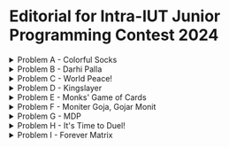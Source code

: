 # Editorial for Intra-IUT Junior Programming Contest 2024

<details>
<summary>Problem A - Colorful Socks</summary>

Problem Setter: [Rafio](https://codeforces.com/profile/Rafio)

Difficulty: Easy

Tags: Greedy

<details>
<summary>Hint 1</summary>

Handle the impossible case separately.

</details>

<details>
<summary>Hint 2</summary>

If there remains at least $2$ socks of the same color, it is always possible.

</details>

<details>
<summary>Hint 3</summary>

If Abid grabs $(n+1)$ socks, he will surely get at least $2$ socks of the same color.

</details>

<details>
<summary>Hint 4</summary>

Does he always need to grab $(n+1)$ socks?

</details>

<details>
<summary>Solution</summary>

Initially Abid had $a_i$ socks of color $i$ in his drawer. His brother took $b_i$ socks of color $i$. So there remains $(a_i - b_i)$ socks of color $i$ in Abid's drawer.

The only case when Abid will not be able to find $2$ socks of the same color is when they don't exist. If there exists at least $2$ socks of the same color, in the worst case, Abid can grab all the socks of the drawer and later pick those $2$. This can be detected by checking if $a_i - b_i < 2$ for all $i$.

Now, if there remains socks of $k$ different colors in Abid's drawer and he grabs $(k+1)$ socks, it is guaranteed that at least $2$ socks will have the same color (Pigeonhole Principle).  
You can easily prove it using proof by contradiction. If no $2$ socks that Abid grabs have the same color, all the $(k+1)$ socks Abid grabs have different colors. But according to the premise, socks of $(k+1)$ different colors do not exist in Abid's drawer. So it's a contradiction.

Now, since Abid had socks of $n$ different colors, the maximum possible value of $k$ is $n$. However, there can be cases where $k$ is less than $n$. If for a color, Abid's brother took all the socks of that color, then socks of that color do not exist on the drawer anymore.

So, the final solution is, after handling the impossible case separately, you need to count the number of $i$ where $a_i - b_i = 0$. Let's define it as $z$. Currently, Abid's drawer contains socks of $(k = n - z)$ different colors. So Abid needs to grab $(n - z + 1)$ socks to guarantee that at least $2$ socks will have the same color.

Time complexity = $O(n)$.

You can also handle the impossible case at the end. Count the total number of socks remaining in Abid's drawer, $\sum_{i} (a_i - b_i)$. If it is less than $(n - z + 1)$, then Abid can't grab that many socks. So it is impossible.

<details>
<summary>Code</summary>

```cpp
#include <bits/stdc++.h>
using namespace std;

// #define int long long
#define fastio ios_base::sync_with_stdio(0); cin.tie(0)
#define endl "\n"



void pre()
{
    fastio;


}

void solve(int tc)
{
    int i, n;
    cin >> n;

    vector<int> a(n), b(n);
    for(i=0; i<n; i++) cin >> a[i];
    for(i=0; i<n; i++) cin >> b[i];

    int remaining, z=0, flag=0;
    for(i=0; i<n; i++)
    {
        remaining=a[i]-b[i];
        if(remaining==0) z++;
        if(remaining>1) flag=1;
    }

    if(flag) cout << n+1-z;
    else cout << -1;
}

signed main()
{
    pre();

    int tc, tt=1;
    // cin >> tt;

    for(tc=1; tc<=tt; tc++)
    {
        solve(tc);
        // cout << endl;
    }

    return 0;
}
```

</details>
</details>
</details>

<details>
<summary>Problem B - Darhi Palla</summary>

Problem Setter: [Rafio](https://codeforces.com/profile/Rafio)

Difficulty: Hard

Tags: Math, Implementation

<details>
<summary>Hint 1</summary>

You only need the first $21$ stones.

</details>

<details>
<summary>Hint 2</summary>

A correct combination always exists.

</details>

<details>
<summary>Hint 3</summary>

The correct combination is unique.

</details>

<details>
<summary>Hint 4</summary>

Manually find the answer for $W = 1$, $W = 2$, $W = 3$, $...$, $W = 15$ and try to find a pattern.

</details>

<details>
<summary>Solution</summary>

The weight of the $i^{th}$ stone is $3^i$ ($i$ starts from $0$). For every stone, you have three options: use it at the left pan, don't use it, or use it at the right pan. You can define the value of a stone as its weight multiplied by $-1$, $0$ or $1$ if it's used at the right pan, not used, or used at the left pan respectively. The sum of the values of all stones must be equal to $W$.

Now, there are $3$ possible multipliers for each stone and the weights of the stones are powers of $3$. So, you can represent any $W$ in a modified ternary number system ($3$-based number system) where the digits of the number will represent the multipiers. Since it is a valid number system, forming any $W$ is possible. So, the impossible case will never occur.

Formally, if the weight of the $i^{th}$ stone is $w_i$ and the multipler with the $i^{th}$ stone is $m_i$, then -  
$W = \sum_{i} m_i \times w_i$.  
$w_i = 3^i$.  
And for all $i$, $m_i = -1, 0, \text{or } 1$.

Since $3^{20} > 2 \times 10^9$, you will never need more than $21$ stones. \[nice reference to 'The Luncheon', right?\]

For the solution, you can follow this algorithm:

- Convert $W$ into a ternary ($3$-based) number.
- Iterate over the digits from right to left.
- If you find the $i^{th}$ digit to be $0$, you will not use the $i^{th}$ stone (keep $m_i$ as $0$).
- If the $i^{th}$ digit is $1$, you will use the stone at the left pan (keep $m_i$ as $1$).
- If the $i^{th}$ digit is $2$, you were supposed to use the stone twice on the left pan. But you have only one stone of a specific weight. Instead, you will use it at the right pan (set $m_i$ to $-1$). Now, you were supposed to add $2w_i$ but instead you subtracted $w_i$. To balance it, you need to add $3w_i$ which is equal to $w_{i+1}$. So, you will increase the next digit by $1$.
- If the $i^{th}$ digit is $3$, you will not use that stone (set $m_i$ to $0$) and increase the next digit by $1$.
- The digit will never be more than $3$. Because in a $3$-based number system, the maximum digit is $2$. Here, at max you can get an increase of $1$ from the previous digit and get it to $3$ but you'll never find a digit exceeding $3$.

In this representation, you will get the values of $m_i$ from the $i^{th}$ digit of the number.

Finally, you will add the weights of all the stones placed in the left pan to get $X$ and the weights of all the stones in the right pan to get $Y$.

Formally,  
$W = \sum_{i} (m_i \times w_i)$.  
$X = \sum_{i} w_i$ where $m_i = 1$.  
And, $Y = \sum_{i} w_i$ where $m_i = -1$.

Time Complexity for getting ternary representation of $W$ = $O(\log (W))$.  
Time Complexity for modifying ternary representation of $W$ = $O(\log (W))$.  
Time Complexity for calculating $X$ and $Y$ = $O(\log (W))$.  
Overall Time Complexity for a test case = $O(\log (W))$.

<details>
<summary>Example Simulations</summary>

<details>
<summary>Example 1: $W = 10$</summary>

$W = 10 = 9 + 1 = (101)_3$

The $0^{th}$ digit is $1$.  
The $1^{st}$ digit is $0$.  
The $2^{nd}$ digit is $1$.

Modified ternary representation of $W$ = $101$.  
Final answer: $X = 3^0 + 3^2 = 1 + 9 = 10$, $Y = 0$.

</details>

<details>
<summary>Example 2: $W = 775$</summary>

$W = 775 = 729 + 27 + 18 + 1 = 729 + 27 + 2 \times 9 + 1 = (1001201)_3$

The $0^{th}$ digit is $1$.  
The $1^{st}$ digit is $0$.  
The $2^{nd}$ digit is $2$. Change it to $-1$ and increase the next digit by $1$. Now the $3^{rd}$ digit is 2.  
The $3^{rd}$ digit is $2$. Change it to $-1$ and increase the next digit by $1$. Now the $4^{th}$ digit is 1.  
The $4^{rd}$ digit is $1$.  
The $5^{th}$ digit is $0$.  
The $6^{th}$ digit is $1$.

Modified ternary representation of $W$ = $101mm01$. Here, $m$ means the digit is $-1$.  
Final answer: $X = 3^0 + 3^4 + 3^6 = 1 + 81 + 729 = 811$, $Y = 3^2 + 3^3 = 9 + 27 = 36$.  
Verification: $811 - 36 = 775$.

</details>
</details>

<details>
<summary>Code</summary>

```cpp
#include <bits/stdc++.h>
using namespace std;

#define int long long
#define fastio ios_base::sync_with_stdio(0); cin.tie(0)
#define endl "\n"



void pre()
{
    fastio;


}

void solve(int tc)
{
    int i, w, x=0, y=0;
    cin >> w;

    vector<int> ternary;
    while(w>0)
    {
        ternary.push_back(w%3);
        w/=3;
    }

    // Check out how the ternary number looks
    // for(i=ternary.size()-1; i>=0; i--) cout << ternary[i] << ' '; cout << endl;

    ternary.push_back(0);
    for(i=0; i<ternary.size()-1; i++) if(ternary[i]>1)
    {
        ternary[i]-=3; // 2 becomes -1 and 3 becomes 0
        ternary[i+1]+=1;
    }

    // Check out how the modified ternary number looks
    // for(i=ternary.size()-1; i>=0; i--) cout << ternary[i] << ' '; cout << endl;

    int stone=1;
    for(i=0; i<ternary.size(); i++)
    {
        if(ternary[i]==1) x+=stone;
        else if(ternary[i]==-1) y+=stone;

        stone*=3;
    }

    cout << x << ' ' << y;
}

signed main()
{
    pre();

    int tc, tt=1;
    cin >> tt;

    for(tc=1; tc<=tt; tc++)
    {
        solve(tc);
        cout << endl;
    }

    return 0;
}
```

</details>
</details>

<details>

<summary>Alternate Solution</summary>

You have an object of weight $W$ on the right pan. To reach equilibrium, you need to add weight $W$ on the left pan.

The weight of the $i^{th}$ stone is $3^i$ ($i$ starts from $0$).  
If you use all stones from $0$ to $(i-1)$, the total weight will be $3^0 + 3^1 + 3^2 + ... + 3^{i-1} = \frac{1}{2} \times (3^i - 1)$ (sum of geometric series). Let's define it as $s_{i-1}$.  
So, if $W \ge 3^i$, using all the stones from $0$ to $(i-1)$ will not be enough.  
If you use all stones from $0$ to $i$, you can get to the total of $s_i = \frac{1}{2} \times (3^{i+1} - 1)$.  
Clearly, $3^i < s_i < 3^{i+1}$ for any $i \in \mathbb{N}$.  
Now, you can find the value of $i$ such that $W$ falls in the range $[3^i, 3^{i+1})$, divide the problem into two cases and solve the problem recursively.

Case $1$: $W \le s_i$  
At first, place the $i^{th}$ stone on the left pan. Now the left pan has weight $3^i$ and the left pan has weight $W$. To reach equilibrium, we need to add weight $(W - 3^i)$ on the left pan.

Case $2$: $W > s_i$  
At first, place the $(i+1)^{th}$ stone on the left pan. Now the left pan has weight $3^{i+1}$ and the left pan has weight $W$. To reach equilibrium, we need to add weight $(3^{i+1} - W)$ on the right pan.

Base Case: $W = 0$  
The balance has reached equilibrium and no more weight needs to be added.

Time Complexity for a single recursion is $O(\log (W))$ for finding the value of $i$ such that $3^i \le W < 3^{i+1}$.  
Maximum number of recursion calls for a single test case is $O(\log (W))$.  
Overall Time Complexity for a test case = $O({\log (W)}^2)$.

By using binary search to find the value of $i$, you can reduce the complexity for a single test to $O(\log (W) \log \log (W))$ but that won't be necessary here.

<details>
<summary>Proof</summary>

A correct combination always exists. This can be proved by induction.  
The correct combination is unique. This can be proved by contradiction.

For $3^i \le W < 3^{i+1}$:  
At least the $i^{th}$ stone needs to be used because $W \ge 3^i > s_{i-1}$.  
At most the $(i+1)^{th}$ stone needs to be used because $3^{i+2} - s_{i+1} = \frac{1}{2} \times (3^{i+2} + 1) > 3^{i+1} > W$.  
So, the heaviest stone that needs to be used is either the $i^{th}$ stone or the $(i+1)^{th}$ stone.

Case $1$: The heaviest stone used is the $i^{th}$ stone.  
$W \le s_i$  
$W - 3^i \le s_i - 3^i = s_{i-1} < 3^{i-1}$  
Since $W - 3^i < 3^{i-1}$, at most the $(i-1)^{th}$ stone needs to be used for solving the next subproblem.

Case $2$: The heaviest stone used is the $(i+1)^{th}$ stone.  
$W > s_i$  
$W \ge s_i + 1$ ($W$ is an integer)  
$3^{i+1} - W \le 3^{i+1} - s_i - 1 = s_i$  
Since $3^{i+1} - W \le s_i$, at most the $i^{th}$ stone needs to be used for solving the next subproblem.

</details>

<details>
<summary>Code</summary>

```cpp
#include <bits/stdc++.h>
using namespace std;

#define int long long
#define fastio ios_base::sync_with_stdio(0); cin.tie(0)
#define endl "\n"

pair<int,int> flip(pair<int,int> p)
{
    return {p.second, p.first};
}

pair<int,int> add(pair<int,int> p1, pair<int,int> p2)
{
    return {p1.first+p2.first, p1.second+p2.second};
}

pair<int,int> balance(int w)
{
    if(w==0) return {0, 0};

    int stone=1, sum=1;

    while(stone*3<=w) // After escaping this loop: stone<=w, stone*3>w
    {
        stone*=3;
        sum+=stone;
    }

    if(w<=sum) return add({stone, 0}, balance(w-stone));

    stone*=3;
    return add({stone, 0}, flip(balance(stone-w)));
}

void pre()
{
    fastio;


}

void solve(int tc)
{
    int w;
    cin >> w;

    auto [x, y] = balance(w);
    cout << x << ' ' << y;
}

signed main()
{
    pre();

    int tc, tt=1;
    cin >> tt;

    for(tc=1; tc<=tt; tc++)
    {
        solve(tc);
        cout << endl;
    }

    return 0;
}
```

</details>
</details>
</details>

<details>
<summary>Problem C - World Peace!</summary>

Problem Setter: [Abdullah Abrar](https://codeforces.com/profile/lelbaba)

Difficulty: Easy-Medium

Tags: Number Theory, Data Structures

<details>
<summary>Hint 1</summary>

Instead of thinking about gift-boxes to remove, think about the range of gift-boxes to keep. It will be a subarray.

</details>

<details>
<summary>Hint 2</summary>

Try to iterate over one of the endpoints for finding the optimal subarray.

</details>

<details>
<summary>Solution</summary>

The list of gift-boxes are represented by an array $a$ where the $a_i$ represents the number of toys in the $i^{th}$ box.

After removing some gift-boxes from the left and from the right, what you'll have remaining is a contiguous subarray of $a$, $\[a_l, a_{l+1}, ..., a_r\]$ such that $a_l + a_{l+1} + ... + a_r$ is divisible by $m$. If multiple subarrays are valid, you have to take the longest one. If no non-empty subarray is valid, the mission can't be completed.

However, if you try to check all possible subarrays, you'll need $O(n^2)$ time which will not pass within the time limit.

Here's an observation:  
If $(a_l + a_{l+1} + ... + a_r) \mod m = 0$,  
$(a_1 + a_2 + ... + a_{l-1}) \mod m = (a_1 + a_2 + ... + a_r) \mod m$ (assuming $l > 1$).  
So, $p_{l-1} \mod m = p_r \mod m$, where $p_i = a_1 + a_2 + ... + a_i$.

For the solution, you can follow this algorithm:

- Calculate $p$, the prefix sum of $a$, and keep track of where each remainder appeared in $p$. For that, you can use a map.
- If a remainder only appeared once, ignore that. Otherwise for each remainder, pick the distance between the positions of the first appearance and the last appearance. The first appearance of the remainder $0$ has to be manually set to $0$.
- Your final answer should be $n$ minus the maximum distance or $-1$ if no remainders are found at least twice.

Number of iterations = $O(n)$.  
Access time for map = $O(\log (n))$.  
So, Overall Time Complexity = $O(n \times \log (n))$.

<details>
<summary>Code</summary>

```cpp
#include <bits/stdc++.h>
using namespace std;

#define int long long
#define fastio ios_base::sync_with_stdio(0); cin.tie(0)
#define endl "\n"



void pre()
{
    fastio;


}

void solve(int tc)
{
    int i, n, m;
    cin >> n >> m;

    vector<int> v(n);
    for(auto &it: v) cin >> it;

    vector<int> p(n+1);
    for(i=0; i<n; i++) p[i+1]=p[i]+v[i];

    map<int,int> firstAppearance;
    int rem, keep=-1, dist;
    for(i=0; i<n+1; i++)
    {
        rem=p[i]%m;

        if(firstAppearance.count(rem)==0) firstAppearance[rem]=i;
        else
        {
            dist=i-firstAppearance[rem];
            keep=max(keep, dist);
        }
    }

    if(keep==-1) cout << -1;
    else cout << n-keep;
}

signed main()
{
    pre();

    int tc, tt=1;
    cin >> tt;

    for(tc=1; tc<=tt; tc++)
    {
        solve(tc);
        cout << endl;
    }

    return 0;
}
```

</details>
</details>
</details>

<details>
<summary>Problem D - Kingslayer</summary>

Problem Setter: [Reaz Hassan Joarder](https://codeforces.com/profile/ssshanto)

Difficulty: Medium

Tags: Brute Force, Implementation

<details>
<summary>Solution</summary>

This problem can be solved using a brute force algorithm:

- Traverse the entire board.
- For each white piece, simulate all of its moves. Depending on what type of piece it is, the movement will be different.
- If a white piece can capture the king in one move, mark it as a candidate attacker.
- If there is no candidate attacker, output "NO".
- Out of all candidate attackers, pick the one at the lexicographically smallest position.

Time Complexity = $O(n^2)$.  
These will pass within the time limit easily because $n = 8$.

This is an implementation problem that requires more time to code than to think. So multiple different codes are provided and you are encouraged to check them all out and try to understand how they're working. A general idea is that writing the same code multiple times is a bad practice. If a code block is reusable, it is often a good idea to create a function.

<details>
<summary>Code</summary>

```cpp
#include <bits/stdc++.h>
using namespace std;

using LL = long long;
using PII = pair <int, int>;

PII operator + (PII &a, PII &b) {
    return make_pair(a.first + b.first, a.second + b.second);
}

vector <PII> rook = { {1, 0}, {-1, 0}, {0, 1}, {0, -1} };
vector <PII> bish = { {1, -1}, {-1, 1}, {1, 1}, {-1, -1} };
vector <PII> kngt = {{ 1,  2}, {-1,  2}, { 2, 1}, { 2, -1},
                     { 1, -2}, {-1, -2}, {-2, 1}, {-2, -1}};

vector <PII> pawn = { {-1, 1}, {-1, -1}};
vector <PII> queen;

bool ok(int a) {
    return a >= 0 and a < 8;
}
bool ok(PII a) {
    return ok(a.first) and ok(a.second);
}
pair <int, int> findBestSquare(vector <string> &board) {
    int n = 8;
    for(int j = 0; j < n; j++) {
        for(int i = n - 1; i >= 0; i--) { // Traversing in lexicographic order, so don't have to check lexicographically smallest later.
            pair <int, int> cur = make_pair(i, j);
            if(board[i][j] == 'R') {
                for(auto e: rook) {
                    auto go = cur + e;
                    while(ok(go)) {
                        auto [x, y] = go;
                        if(board[x][y] == 'k') return make_pair(i, j);
                        if(board[x][y] != '.') break;
                        go = go + e;
                    }
                }
            }
            if(board[i][j] == 'B') {
                for(auto e: bish) {
                    auto go = cur + e;
                    while(ok(go)) {
                        auto [x, y] = go;
                        if(board[x][y] == 'k') return make_pair(i, j);
                        if(board[x][y] != '.') break;
                        go = go + e;
                    }
                }
            }
            if(board[i][j] == 'Q') {
                for(auto e: queen) {
                    auto go = cur + e;
                    while(ok(go)) {
                        auto [x, y] = go;
                        if(board[x][y] == 'k') return make_pair(i, j);
                        if(board[x][y] != '.') break;
                        go = go + e;
                    }
                }
            }
            if(board[i][j] == 'K') {
                // king and queen moves are in same directions
                for(auto e: queen) {
                    auto go = cur + e;
                    if(not ok(go)) continue;
                    auto [x, y] = go;
                    if(board[x][y] == 'k') return make_pair(i, j);
                }
            }
            if(board[i][j] == 'N') {
                for(auto e: kngt) {
                    auto go = cur + e;
                    if(not ok(go)) continue;
                    auto [x, y] = go;
                    if(board[x][y] == 'k') return make_pair(i, j);
                }
            }
            if(board[i][j] == 'P') {
                for(auto e: pawn) {
                    auto go = cur + e;
                    if(not ok(go)) continue;
                    auto [x, y] = go;
                    if(board[x][y] == 'k') return make_pair(i, j);
                }
            }
        }
    }
    return make_pair(-1, -1); // No attacker found
}

int main() {
    cin.tie(0) -> sync_with_stdio(0);
    int Tc;
    cin >> Tc;
    for(auto e: rook) queen.push_back(e);
    for(auto e: bish) queen.push_back(e);
    for(int tc = 1; tc <= Tc; tc++) {
        vector <string> board(8);
        int n = 8;
        for(int i = 0; i < n; i++) cin >> board[i];
        auto [x, y] = findBestSquare(board);
        if(x == -1) cout << "NO\n";
        else cout << "YES\n" << char('a' + y) << 8 - x << '\n';
    }
}
```

</details>

<details>
<summary>Code</summary>

```cpp
#include <bits/stdc++.h>
using namespace std;
#ifdef LOCAL
#include "dbg.h"
#else
#define dbg(...) {/* AAAAAAAA; */}
#endif

using LL = long long;
using PII = pair<int,int>;

string board[8];

vector<PII> bishopGo = {{+1, +1}, {+1, -1}, {-1, +1}, {-1, -1}};
vector<PII> rookGo = {{+1, 0}, {-1, 0}, {0, +1}, {0, -1}};

int sx, sy, dx, dy;

bool knightMove() {
    return (abs(sx - dx) == 2 and abs(sy - dy) == 1)
        or (abs(sx - dx) == 1 and abs(sy - dy) == 2);
}

bool valid(int x, int y) {
    return (x >= 0 and y >= 0 and x < 8 and y < 8 and
        (board[x][y] == '.' or board[x][y] == 'k'));
}

bool bishopMove() {
    for(auto &[mx, my]: bishopGo) {
        for(int i=sx+mx, j=sy+my; valid(i, j); i+=mx, j+=my) {
            if(i == dx and j == dy) return true;
        }
    }
    return false;
}

bool rookMove() {
    for(auto &[mx, my]: rookGo) {
        for(int i=sx+mx, j=sy+my; valid(i, j); i+=mx, j+=my) {
            if(i == dx and j == dy) return true;
        }
    }
    return false;
}

bool pawnMove() {
    return (dx == sx - 1 and (dy == sy + 1 or dy == sy - 1));
}

bool queenMove() {
    return (rookMove() or bishopMove());
}

bool kingMove() {
    return (abs(dx - sx) <= 1 and abs(dy - sy) <= 1);
}

void solve() {
    for(int i=0; i<8; i++) {
        cin >> board[i];
        for(int j=0; j<8; j++)
            if(board[i][j] == 'k') dx = i, dy = j;
    }

    for(int j=0; j<8; j++) {
        for(int i=7; i>=0; i--) { // Traversing in lexicographic order, the first valid attacker is the answer.
            bool done = false;
            sx = i, sy = j;
            if(board[i][j] == 'K') done = kingMove();
            if(board[i][j] == 'Q') done = queenMove();
            if(board[i][j] == 'R') done = rookMove();
            if(board[i][j] == 'B') done = bishopMove();
            if(board[i][j] == 'N') done = knightMove();
            if(board[i][j] == 'P') done = pawnMove();
            if(done) {
                cout << "YES\n";
                cout << char('a' + j) << (8 - i) << "\n";
                return;
            }
        }
    }
    cout << "NO\n"; // No attacker found
}

int main()
{
    int tc; cin >> tc;
    while(tc--) {
        solve();
    }
}
```

</details>
</details>

<details>
<summary>Alternate Solution</summary>

Instead of traversing the entire board and using every white piece as a source, use the black king as a destination and try to find attackers by simulating moves in the reverse direction.

Time Complexity = $O(n)$.

<details>
<summary>Code</summary>

```cpp
#include <bits/stdc++.h>
using namespace std;

// #define int long long
#define fastio ios_base::sync_with_stdio(0); cin.tie(0)
#define endl "\n"

pair<int,int> operator+(pair<int,int> p1, pair<int,int> p2) { return {p1.first+p2.first, p1.second+p2.second}; }
pair<int,int> operator-(pair<int,int> p1, pair<int,int> p2) { return {p1.first-p2.first, p1.second-p2.second}; }
pair<int,int> operator*(pair<int,int> p1, int k) { return {p1.first*k, p1.second*k}; }

string board[8];
vector<pair<int,int>> kingMoves={{1, 1}, {1, 0}, {1, -1}, {0, 1}, {0, -1}, {-1, 1}, {-1, 0}, {-1, -1}};
vector<pair<int,int>> knightMoves={{-1, -2}, {-1, 2}, {1, -2}, {1, 2}, {-2, -1}, {-2, 1}, {2, -1}, {2, 1}};
vector<pair<int,int>> pawnMoves={{-1, 1}, {-1, -1}};

bool isOutsideBoard(pair<int,int> cell)
{
    auto[x, y]=cell;
    return x<0 || y<0 || x>7 || y>7;
}

string notation(pair<int,int> cell)
{
    auto[x, y]=cell;

    string ans="a8";
    ans[0]+=y;
    ans[1]-=x;

    return ans;
}

bool comp(pair<int,int> cell1, pair<int,int> cell2)
{
    return notation(cell1)<notation(cell2);
}

pair<int,int> findAttacker(pair<int,int> target)
{
    pair<int,int> atk={-1, 8}, cell;

    // Limited Mobility Piece: King
    for(auto direction: kingMoves)
    {
        cell=target-direction;
        if(isOutsideBoard(cell)) continue;

        auto [x, y]=cell;
        if(board[x][y]=='K') atk=min(atk, cell, comp);
    }

    // Limited Mobility Piece: Pawn
    for(auto direction: pawnMoves)
    {
        cell=target-direction;
        if(isOutsideBoard(cell)) continue;

        auto [x, y]=cell;
        if(board[x][y]=='P') atk=min(atk, cell, comp);
    }

    // Limited Mobility Piece: Knight
    for(auto direction: knightMoves)
    {
        cell=target-direction;
        if(isOutsideBoard(cell)) continue;

        auto [x, y]=cell;
        if(board[x][y]=='N') atk=min(atk, cell, comp);
    }

    // Unlimited Mobility Piece: Rook, Bishop, Queen
    int i;
    for(auto direction: kingMoves) for(i=1; i<8; i++)
    {
        cell=target-direction*i;
        if(isOutsideBoard(cell)) break;

        auto [x, y]=cell;

        if(board[x][y]!='.')
        {
            if(board[x][y]=='R' && direction.first+direction.second==1) atk=min(atk, cell, comp);
            if(board[x][y]=='R' && direction.first+direction.second==-1) atk=min(atk, cell, comp);

            if(board[x][y]=='B' && direction.first+direction.second==2) atk=min(atk, cell, comp);
            if(board[x][y]=='B' && direction.first+direction.second==-2) atk=min(atk, cell, comp);
            if(board[x][y]=='B' && direction.first+direction.second==0) atk=min(atk, cell, comp);

            if(board[x][y]=='Q') atk=min(atk, cell, comp);

            break; // If the piece is not capturing the target, then it is protecting it.
        }
    }

    return atk;
}

void pre()
{
    fastio;


}

void solve(int tc)
{
    int i, j;
    for(i=0; i<8; i++) cin >> board[i];

    pair<int,int> target={-1, 8}, atk;
    for(i=0; i<8 && target.first<0; i++) for(j=0; j<8; j++) if(board[i][j]=='k')
    {
        target={i, j};
        break;
    }

    atk=findAttacker(target);
    if(atk.first<0) cout << "NO";
    else cout << "YES" << endl << notation(atk);
}

signed main()
{
    pre();

    int tc, tt=1;
    cin >> tt;

    for(tc=1; tc<=tt; tc++)
    {
        solve(tc);
        if(tc<tt) cout << endl;
    }

    return 0;
}
```

</details>
</details>
</details>

<details>
<summary>Problem E - Monks' Game of Cards</summary>

Problem Setter: [Rafio](https://codeforces.com/profile/Rafio)

Difficulty: Medium-Hard

Tags: Math, Graphs

<details>
<summary>Hint 1</summary>

Take an array and a shuffle order. Shuffle the array multiple times and observe what's happening.

</details>

<details>
<summary>Hint 2</summary>

What is the effect of shuffling multiple times?

</details>

<details>
<summary>Hint 3</summary>

The effect of shuffling multiple times is the same as shuffling once with a different shuffle order.

</details>

<details>
<summary>Solution</summary>

A permutation of size $n$ is an array of size $n$ where each integer from $1$ to $n$ appears exactly once. Any shuffle order is a permutation.

Let's define applying a shuffle order on an array as shuffling the array using that shuffle order.

In the process of shuffling the deck multiple times, no new card enters the deck and no card leaves from the deck. The overall effect of shuffling multiple times is that some cards go from some positions to some different positions. So the effect of shuffling multiple times is the same as shuffling once with a different shuffle order or permutation (could even be the same permutation in some cases).

For example, in the first sample test case, the initial deck is $a = \[10, 20, 30, 40, 50\]$. Shuffling it twice with the shuffle order, $s = \[3, 5, 4, 1, 2\]$ has the same effect as shuffling once with the shuffle order $s^2 = \[4, 2, 1, 3, 5\]$. Here, $s^i$ means the shuffle order applying which on an array has the same effect as applying $s$ on the array $i$ times.

Look at this example:  
Take the array $a = \[10, 20, 30, 40, 50\]$ and the shuffle order $s = \[3, 5, 4, 1, 2\]$. Let's shuffle it multiple times and see what's happening:
| $i$ | Array $a$ after being shuffled $i$ times | $s^i$ |
| --- | --- | --- |
| 0 | 10, 20, 30, 40, 50 | 1, 2, 3, 4, 5 |
| 1 | 30, 50, 40, 10, 20 | 3, 5, 4, 1, 2 |
| 2 | 40, 20, 10, 30, 50 | 4, 2, 1, 3, 5 |
| 3 | 10, 50, 30, 40, 20 | 1, 5, 3, 4, 2 |
| 4 | 30, 20, 40, 10, 50 | 3, 2, 4, 1, 5 |

Since all shuffle orders are permutations, you can shuffle a shuffle order to get a new shuffle order of the same size. An interesting observation is that the shuffle operation is associative.  
So, if you apply the shuffle order on itself, you'll get a new shuffle order, applying which on an array has the effect of applying the original shuffle order twice. Formally, if you have a shuffle order $s$, then you can create a new shuffle order $s^2 = s(s)$ such that $s^2(a) = s(s(a))$.

In the example given above, you can shuffle $s = \[3, 5, 4, 1, 2\]$ by itself to get $s^2 = \[4, 2, 1, 3, 5\]$.  
Shuffling $s^2$ with $s$, you'll get $s^3 = \[1, 5, 3, 4, 2\]$.  
In the same way, $s^4 = s(s^3)) = \[3, 2, 4, 1, 5\]$

So, for any $i$, you can get $s^i = s(s^{i-1}))$. But instead of building linearly, you can build the shuffle orders exponentially.  
$s^2 = s(s)$  
$s^4 = s^2(s^2)$  
$s^8 = s^4(s^4)$  
$s^{16} = s^8(s^8)$  
In general, $s^{2i} = s^i(s^i)$

Now, given a shuffle order $s$, you can calculate and store $s$, $s^2$, $s^4$, $s^8$, $...$, $s^{2^{60}}$.  
Whenever, you find a $k$, you can find $s^k$ using its binary representation.  
For example, $s^{22} = s^{16}(s^4(s^2))$.  
With this approach, you can find $s^k(a)$ in $O(n \times \log(k))$ time.

Finally, the cut operation is simply bringing the $(p+1)^{th}$ element ($p^{th}$ element if you're array is $0$-indexed) to the top.

Overall Time Complexity per round = $O(n \times \log(k))$.  
Time complexity for $r$ rounds = $O(n \times r \times \log(k))$.

<details>
<summary>Code</summary>

```cpp
#include <bits/stdc++.h>
using namespace std;

#define int long long
#define fastio ios_base::sync_with_stdio(0); cin.tie(0)
#define endl "\n"

void shuffle(vector<int>& a, vector<int>& s)
{
    int i, n=a.size();

    vector<int> temp(n);
    for(i=0; i<n; i++) temp[i]=a[s[i]];

    a=temp;
}

void pre()
{
    fastio;


}

void solve(int tc)
{
    int i, n, r, k, p;
    cin >> n >> r;

    vector<int> a(n), temp, sk(n);
    vector<vector<int>> s(61, vector<int>(n)); // s[i] is s^(2^i)

    for(auto &it: a) cin >> it;
    for(auto &it: s[0]) cin >> it;
    for(auto &it: s[0]) it--; // Converting from 1-indexed to 0-indexed

    for(i=1; i<61; i++) s[i]=s[i-1], shuffle(s[i], s[i-1]);

    while(r--)
    {
        cin >> k >> p;

        for(i=0; i<n; i++) sk[i]=i; // Identity permutation: keeps every element where it is.
        for(i=0; i<61; i++) if((k>>i)&1) shuffle(sk, s[i]); // ((k>>i)&1) checks whether the i-th bit of k is set.
        // Now sk has the shuffle order s^k

        temp=a; // Can't shuffle the main array because it is needed for the next round
        shuffle(temp, sk);

        cout << temp[p] << endl;
    }
}

signed main()
{
    pre();

    int tc, tt=1;
    cin >> tt;

    for(tc=1; tc<=tt; tc++)
    {
        solve(tc);
        // cout << endl;
    }

    return 0;
}
```

</details>
</details>

<details>

<summary>Alternate Solution</summary>

Take the array $a = \[10, 20, 30, 40, 50\]$ and a shuffle order $s = \[3, 5, 4, 1, 2\]$. Let's shuffle it multiple times and see what's happening:
| i | Array $a$ after being shuffled $i$ times |
| --- | --- |
| 0 | 10, 20, 30, 40, 50 |
| 1 | 30, 50, 40, 10, 20 |
| 2 | 40, 20, 10, 30, 50 |
| 3 | 10, 50, 30, 40, 20 |
| 4 | 30, 20, 40, 10, 50 |
| 5 | 40, 50, 10, 30, 20 |
| 6 | 10, 20, 30, 40, 50 |
| 7 | 30, 50, 40, 10, 20 |
| 8 | 40, 20, 10, 30, 50 |
| 9 | 10, 50, 30, 40, 20 |

Notice what's happening at the $1^{st}$ position. The sequence (10, 30, 40) is repeating.  
In the same way, the sequence (20, 50) is repeating in the $2^{nd}$ position.  
In the same way, there is a repeating sequence in every position.

Now look at the row where $i=6$. Notice that after $6$ shuffles, the original array has returned. So the repeating sequences will cycle forever. So, if you know the cycle of a position $p$ has a size of $c$ and are asked what number will be in that position after $k$ shuffles, you can say that it will be the $(k \mod c)^{th}$ element of the cycle.

Now notice that the cycle for the $1^{st}$ position and the $3^{rd}$ position is the same cycle. You can get the $3^{rd}$ cycle by taking the $1^{st}$ cycle and moving it forward by $1$ position. So, you can use the cycle of the $1^{st}$ position to get any number of the $3^{rd}$ position.

Although the cyclic property is shown for a specific example, it will work for any permutation. In fact, every permutation can be decomposed into one or more cycles. Also, every element of the array belongs to exactly one cycle, so the total size of all the cycles will be equal to $n$.

For the solution, you can precalculate all the cycles and for each element, store which cycle it belongs to and its position.  
For each round, find which cycle $p$ is in and move $k$ steps forward. If it goes beyond the cycle size, simply divide it with the size of the cycle and take the remainder.

Time Complexity for preprocessing = $O(n)$.  
Time Complexity per round = $O(1)$.  
Time complexity for $r$ rounds = $O(r)$.  
Overall Time Complexity for a test case = $O(n + r)$.

If you don't precalculate the cycles, you can start from $p$ and calculate its cycle for each test case. The time complexity will be $O(n \times r)$ and for the constraints of this problem, it will pass within the time limit.

<details>
<summary>Code</summary>

```cpp
#include <bits/stdc++.h>
using namespace std;

#define int long long
#define fastio ios_base::sync_with_stdio(0); cin.tie(0)
#define endl "\n"

void pre()
{
    fastio;


}

void solve(int tc)
{
    int i, j, n, r, c=0;
    cin >> n >> r;

    vector<int> a(n), s(n), temp;
    vector<bool> visited(n, 0);
    vector<vector<int>> cycles; // List of cycles
    vector<pair<int,int>> pos(n); // Which cycle it belongs to and where

    for(auto &it: a) cin >> it;
    for(auto &it: s) cin >> it;
    for(auto &it: s) it--;

    for(i=0; i<n; i++) if(!visited[i])
    {
        temp.clear();

        j=i;
        do
        {
            pos[j]={c, temp.size()};
            temp.push_back(a[j]);
            visited[j]=1;
            j=s[j];
        }
        while(j!=i);

        cycles.push_back(temp);
        c++;
    }

    // Check out how the cycles look
    // for(i=0; i<cycles.size(); i++)
    // {
    //     cout << "Cycle #" << i+1 << ": ";
    //     for(auto it: cycles[i]) cout << it << ' ';
    //     cout << endl;
    // }

    int k, p, cs;
    while(r--)
    {
        cin >> k >> p;

        auto [id, offset]=pos[p];
        cs=cycles[id].size();

        p=(offset+k)%cs;

        cout << cycles[id][p] << endl;
    }
}

signed main()
{
    pre();

    int tc, tt=1;
    cin >> tt;

    for(tc=1; tc<=tt; tc++)
    {
        solve(tc);
        // cout << endl;
    }

    return 0;
}
```

</details>
</details>
</details>

<details>
<summary>Problem F - Moniter Goja, Gojar Monit</summary>

Problem Setter: [Rafio](https://codeforces.com/profile/Rafio)

Difficulty: Very Easy

Tags: Math

<details>
<summary>Hint 1</summary>

Take a pen and a paper and solve the problem manually for a few small values of $k$.

</details>

<details>
<summary>Hint 2</summary>

If there exists multiple solutions, you may output any of them. So try to find the easiest one.

</details>

<details>
<summary>Solution</summary>

You have two unknown variables and only one equation. So you can choose a value for one of the variables and try to solve the equation for the other.

Let's start with $x=1$.

$k = 1^y + y^1 = 1+y$  
So, $y=k-1$.  
Woah, you found a solution!

<details>
<summary>Code</summary>

```cpp
#include <bits/stdc++.h>
using namespace std;

#define int long long
#define fastio ios_base::sync_with_stdio(0); cin.tie(0)
#define endl "\n"



void pre()
{
    fastio;


}

void solve(int tc)
{
    int k;
    cin >> k;
    cout << 1 << ' ' << k-1;
}

signed main()
{
    pre();

    int tc, tt=1;
    cin >> tt;

    for(tc=1; tc<=tt; tc++)
    {
        solve(tc);
        cout << endl;
    }

    return 0;
}
```

</details>
</details>
</details>

<details>
<summary>Problem G - MDP</summary>

Problem Setter: [Bakhtiar Hasan](https://codeforces.com/profile/ishtupeed)

Difficulty: Giveaway

<details>
<summary>Solution</summary>

Count the flag stands in IUT.

</details>

<details>
<summary>Alternate Solution</summary>

Ask a senior.

</details>
</details>

<details>
<summary>Problem H - It's Time to Duel!</summary>

Problem Setter: [Abdullah Abrar](https://codeforces.com/profile/lelbaba)

Difficulty: Easy

Tags: Greedy

<details>
<summary>Hint</summary>

A player's optimal play does not depend on what his opponent will do.

</details>

<details>
<summary>Solution</summary>

Both players will maximize their scores. Whoever has a higher score will win the duel. If they are equal, the duel will end in a tie.

Let's define the value of a card as the number written on it, a positive card as a card with a non-negative value and a negative cards as one with a negative value.  
The optimal play of a player is the best among these three options (one or two options may not be available):

- Use $1$ positive card with the highest value.
- Use $2$ positive cards with the highest value.
- Use $2$ negative cards with the lowest value (highest absolute value).

Now, from a deck, you need the highest value $mx_1$, 2nd highest value $mx_2$, lowest value $mn_1$ and 2nd lowest value $mn_2$. You can loop over the array in $O(n)$ time to get these, but an easier implementation is to simply sort the array in $O(n \log(n))$ time. And get the values from the first $2$ and last $2$ indexes.  
Maximum Score = $\max(mx_1, \ mx_1 \times mx_2, \ mn_1 \times mn_2)$.

You can divide it into three cases: no positive value, one positive value and more than one positive values, and handle them separately, but the result will be the same.

<details>
<summary>Code</summary>

```cpp
#include <bits/stdc++.h>
using namespace std;

#define int long long
#define fastio ios_base::sync_with_stdio(0); cin.tie(0)
#define endl "\n"

const int N=2e5+5;
int a[N], b[N];

int maxScore(int cards[], int n)
{
    sort(cards, cards+n);

    int mx1=cards[n-1], mx2=cards[n-2], mn1=cards[0], mn2=cards[1];
    return max(mx1, max(mx1*mx2, mn1*mn2));
}

void pre()
{
    fastio;


}

void solve(int tc)
{
    int i, n1, n2;
    cin >> n1 >> n2;

    for(i=0; i<n1; i++) cin >> a[i];
    for(i=0; i<n2; i++) cin >> b[i];

    int yugi=maxScore(a, n1), kaiba=maxScore(b, n2);

    if(yugi>kaiba) cout << "Yugi";
    else if(kaiba>yugi) cout << "Kaiba";
    else cout << "Tie";
}

signed main()
{
    pre();

    int tc, tt=1;
    cin >> tt;

    for(tc=1; tc<=tt; tc++)
    {
        solve(tc);
        cout << endl;
    }

    return 0;
}
```

</details>
</details>
</details>

<details>
<summary>Problem I - Forever Matrix</summary>

Problem Setter: [Adib Farhan](https://codeforces.com/profile/Brownbear2710)

Difficulty: Medium-Hard

Tags: Implementation, Bitmasks

<details>
<summary>Hint</summary>

You don't need to build the matrix, you only need one value.

</details>

<details>
<summary>Solution</summary>

Let $z = \max(x, y)$. So, $M_{\log(z)+1}$ should contain the cell $(x, y)$.

All you need to do is find on which quadrant the cell is, multiply the value of the quadrant and get the position of the cell corresponding to the shrunk matrix.  
Do the same process for the shrunk matrix and keep shrinking the matrix untill you reach size $1$.  
Don't forget about the mod operation.

Time Complexity = $O(\log(z))$

<details>
<summary>Code</summary>

```cpp
#include <bits/stdc++.h>
using namespace std;

#define int long long
#define fastio ios_base::sync_with_stdio(0); cin.tie(0)
#define endl "\n"

const int MOD=1e9+7;

void pre()
{
    fastio;

    
}

void solve(int tc)
{
    int a, b, c, x, y, z, sz, ans=1;
    cin >> a >> b >> c >> x >> y;

    z=max(x, y);
    sz=1<<(__lg(z)+1); // Equivalent to 2^(log2(z)+1)

    while(sz>1)
    {
        if(x<sz/2 && y<sz/2)
        {
            ans*=1; ans%=MOD;
        }

        else if(x<sz/2 && y>=sz/2)
        {
            ans*=a; ans%=MOD;
            y-=sz/2;
        }

        else if(x>=sz/2 && y<sz/2)
        {
            ans*=b; ans%=MOD;
            x-=sz/2;
        }

        else // x>=sz/2 && y>=sz/2
        {
            ans*=c; ans%=MOD;
            x-=sz/2;
            y-=sz/2;
        }

        sz/=2;
    }

    cout << ans;
}

signed main()
{
    pre();

    int tc, tt=1;
    cin >> tt;
    
    for(tc=1; tc<=tt; tc++)
    {
        solve(tc);
        cout << endl;
    }

    return 0;
}
```

</details>

</details>

<details>

<summary>Alternate Solution</summary>

Since in every step you are halving the height and width of the matrix, you can solve the problem using bits.

Iterate over the bits of $x$ and $y$ and multiply the result with the appropriate multiplier.
| Bit in $x$ | Bit in $y$ | Multiplier |
| --- | --- | --- |
| $0$ | $0$ | $1$ |
| $0$ | $1$ | $a$ |
| $1$ | $0$ | $b$ |
| $1$ | $1$ | $c$ |

<details>
<summary>Code</summary>

```cpp
#include <bits/stdc++.h>
using namespace std;

#define int long long
#define fastio ios_base::sync_with_stdio(0); cin.tie(0)
#define endl "\n"

const int MOD=1e9+7;

void pre()
{
    fastio;

    
}

void solve(int tc)
{
    int a, b, c, x, y, ans=1;
    cin >> a >> b >> c >> x >> y;

    while(x>0 || y>0)
    {
        if(x%2==0 && y%2==0) ans*=1, ans%=MOD;
        if(x%2==0 && y%2==1) ans*=a, ans%=MOD;
        if(x%2==1 && y%2==0) ans*=b, ans%=MOD;
        if(x%2==1 && y%2==1) ans*=c, ans%=MOD;

        x>>=1, y>>=1;
    }

    cout << ans;
}

signed main()
{
    pre();

    int tc, tt=1;
    cin >> tt;
    
    for(tc=1; tc<=tt; tc++)
    {
        solve(tc);
        cout << endl;
    }

    return 0;
}
```

</details>

</details>
</details>
